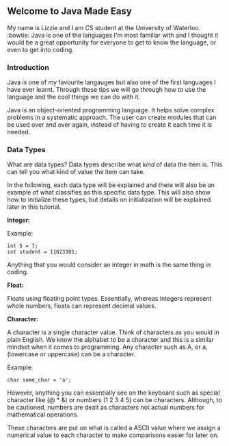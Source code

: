 ## Welcome to Java Made Easy

My name is Lizzie and I am CS student at the University of Waterloo. :bowtie:
Java is one of the languages I'm most familiar with and I thought it would be a great opportunity for everyone to get to know the language, or even to get into coding. 

### Introduction

Java is one of my favourite langauges but also one of the first languages I have ever learnt. Through these tips we will go through how to use the language and the cool things we can do with it. 

Java is an object-oriented programming language. It helps solve complex problems in a systematic approach. The user can create modules that can be used over and over again, instead of having to create it each time it is needed. 

### Data Types

What are data types? 
Data types describe what _kind_ of data the item is. This can tell you what kind of value the item can take. 

In the following, each data type will be explained and there will also be an example of what classifies as this specific data type. This will also show how to initialize these types, but details on initialization will be explained later in this tutorial. 

**Integer:**

Example: 
```
int 5 = 7;
int student = 11023301;
```
Anything that you would consider an integer in math is the same thing in coding. 

**Float:**

Floats using floating point types. Essentially, whereas integers represent whole numbers, floats can represent decimal values. 

**Character:**

A character is a single character value. 
Think of characters as you would in plain English. We know the alphabet to be a character and this is a similar mindset when it comes to programming. Any character such as A, or a, (lowercase or uppercase) can be a character.

Example: 
```
char some_char = 'a';
```
However, anything you can essentially see on the keyboard such as special character like (@ * &) or numbers (1 2 3 4 5) can be characters. Although, to be cautioned, numbers are dealt as characters not actual numbers for mathematical operations. 

These characters are put on what is called a ASCII value where we assign a numerical value to each character to make comparisons easier for later on. 



